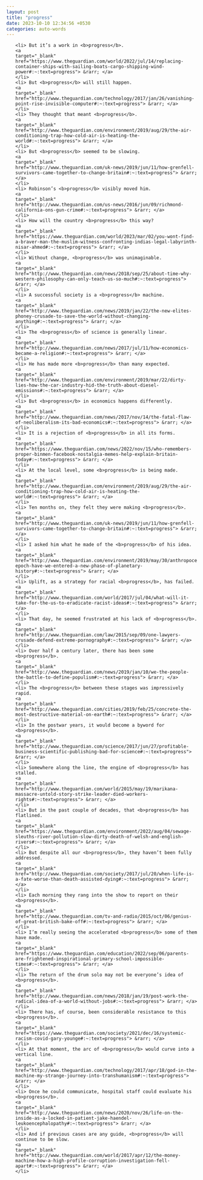 ```yaml
---
layout: post
title: "progress"
date: 2023-10-10 12:34:56 +0530
categories: auto-words
---
```

<ol>

    <li> But it’s a work in <b>progress</b>.
    <a 
    target="_blank" 
    href="https://www.theguardian.com/world/2022/jul/14/replacing-container-ships-with-sailing-boats-cargo-shipping-wind-power#:~:text=progress"> &rarr; </a>
    </li>
    <li> But <b>progress</b> will still happen.
    <a 
    target="_blank" 
    href="http://www.theguardian.com/technology/2017/jan/26/vanishing-point-rise-invisible-computer#:~:text=progress"> &rarr; </a>
    </li>
    <li> They thought that meant <b>progress</b>.
    <a 
    target="_blank" 
    href="http://www.theguardian.com/environment/2019/aug/29/the-air-conditioning-trap-how-cold-air-is-heating-the-world#:~:text=progress"> &rarr; </a>
    </li>
    <li> But <b>progress</b> seemed to be slowing.
    <a 
    target="_blank" 
    href="http://www.theguardian.com/uk-news/2019/jun/11/how-grenfell-survivors-came-together-to-change-britain#:~:text=progress"> &rarr; </a>
    </li>
    <li> Robinson’s <b>progress</b> visibly moved him.
    <a 
    target="_blank" 
    href="http://www.theguardian.com/us-news/2016/jun/09/richmond-california-ons-gun-crime#:~:text=progress"> &rarr; </a>
    </li>
    <li> How will the country <b>progress</b> this way?
    <a 
    target="_blank" 
    href="https://www.theguardian.com/world/2023/mar/02/you-wont-find-a-braver-man-the-muslim-witness-confronting-indias-legal-labyrinth-nisar-ahmed#:~:text=progress"> &rarr; </a>
    </li>
    <li> Without change, <b>progress</b> was unimaginable.
    <a 
    target="_blank" 
    href="http://www.theguardian.com/news/2018/sep/25/about-time-why-western-philosophy-can-only-teach-us-so-much#:~:text=progress"> &rarr; </a>
    </li>
    <li> A successful society is a <b>progress</b> machine.
    <a 
    target="_blank" 
    href="http://www.theguardian.com/news/2019/jan/22/the-new-elites-phoney-crusade-to-save-the-world-without-changing-anything#:~:text=progress"> &rarr; </a>
    </li>
    <li> The <b>progress</b> of science is generally linear.
    <a 
    target="_blank" 
    href="http://www.theguardian.com/news/2017/jul/11/how-economics-became-a-religion#:~:text=progress"> &rarr; </a>
    </li>
    <li> He has made more <b>progress</b> than many expected.
    <a 
    target="_blank" 
    href="http://www.theguardian.com/environment/2019/mar/22/dirty-lies-how-the-car-industry-hid-the-truth-about-diesel-emissions#:~:text=progress"> &rarr; </a>
    </li>
    <li> But <b>progress</b> in economics happens differently.
    <a 
    target="_blank" 
    href="http://www.theguardian.com/news/2017/nov/14/the-fatal-flaw-of-neoliberalism-its-bad-economics#:~:text=progress"> &rarr; </a>
    </li>
    <li> It is a rejection of <b>progress</b> in all its forms.
    <a 
    target="_blank" 
    href="https://www.theguardian.com/news/2022/nov/15/who-remembers-proper-binmen-facebook-nostalgia-memes-help-explain-britain-today#:~:text=progress"> &rarr; </a>
    </li>
    <li> At the local level, some <b>progress</b> is being made.
    <a 
    target="_blank" 
    href="http://www.theguardian.com/environment/2019/aug/29/the-air-conditioning-trap-how-cold-air-is-heating-the-world#:~:text=progress"> &rarr; </a>
    </li>
    <li> Ten months on, they felt they were making <b>progress</b>.
    <a 
    target="_blank" 
    href="http://www.theguardian.com/uk-news/2019/jun/11/how-grenfell-survivors-came-together-to-change-britain#:~:text=progress"> &rarr; </a>
    </li>
    <li> I asked him what he made of the <b>progress</b> of his idea.
    <a 
    target="_blank" 
    href="http://www.theguardian.com/environment/2019/may/30/anthropocene-epoch-have-we-entered-a-new-phase-of-planetary-history#:~:text=progress"> &rarr; </a>
    </li>
    <li> Uplift, as a strategy for racial <b>progress</b>, has failed.
    <a 
    target="_blank" 
    href="http://www.theguardian.com/world/2017/jul/04/what-will-it-take-for-the-us-to-eradicate-racist-ideas#:~:text=progress"> &rarr; </a>
    </li>
    <li> That day, he seemed frustrated at his lack of <b>progress</b>.
    <a 
    target="_blank" 
    href="http://www.theguardian.com/law/2015/sep/09/one-lawyers-crusade-defend-extreme-pornography#:~:text=progress"> &rarr; </a>
    </li>
    <li> Over half a century later, there has been some <b>progress</b>.
    <a 
    target="_blank" 
    href="http://www.theguardian.com/news/2019/jan/10/we-the-people-the-battle-to-define-populism#:~:text=progress"> &rarr; </a>
    </li>
    <li> The <b>progress</b> between these stages was impressively rapid.
    <a 
    target="_blank" 
    href="http://www.theguardian.com/cities/2019/feb/25/concrete-the-most-destructive-material-on-earth#:~:text=progress"> &rarr; </a>
    </li>
    <li> In the postwar years, it would become a byword for <b>progress</b>.
    <a 
    target="_blank" 
    href="http://www.theguardian.com/science/2017/jun/27/profitable-business-scientific-publishing-bad-for-science#:~:text=progress"> &rarr; </a>
    </li>
    <li> Somewhere along the line, the engine of <b>progress</b> has stalled.
    <a 
    target="_blank" 
    href="http://www.theguardian.com/world/2015/may/19/marikana-massacre-untold-story-strike-leader-died-workers-rights#:~:text=progress"> &rarr; </a>
    </li>
    <li> But in the past couple of decades, that <b>progress</b> has flatlined.
    <a 
    target="_blank" 
    href="https://www.theguardian.com/environment/2022/aug/04/sewage-sleuths-river-pollution-slow-dirty-death-of-welsh-and-english-rivers#:~:text=progress"> &rarr; </a>
    </li>
    <li> But despite all our <b>progress</b>, they haven’t been fully addressed.
    <a 
    target="_blank" 
    href="http://www.theguardian.com/society/2017/jul/20/when-life-is-a-fate-worse-than-death-assisted-dying#:~:text=progress"> &rarr; </a>
    </li>
    <li> Each morning they rang into the show to report on their <b>progress</b>.
    <a 
    target="_blank" 
    href="http://www.theguardian.com/tv-and-radio/2015/oct/06/genius-of-great-british-bake-off#:~:text=progress"> &rarr; </a>
    </li>
    <li> I’m really seeing the accelerated <b>progress</b> some of them have made.
    <a 
    target="_blank" 
    href="https://www.theguardian.com/education/2022/sep/06/parents-are-frightened-inspirational-primary-school-impossible-times#:~:text=progress"> &rarr; </a>
    </li>
    <li> The return of the drum solo may not be everyone’s idea of <b>progress</b>.
    <a 
    target="_blank" 
    href="http://www.theguardian.com/news/2018/jan/19/post-work-the-radical-idea-of-a-world-without-jobs#:~:text=progress"> &rarr; </a>
    </li>
    <li> There has, of course, been considerable resistance to this <b>progress</b>.
    <a 
    target="_blank" 
    href="https://www.theguardian.com/society/2021/dec/16/systemic-racism-covid-gary-younge#:~:text=progress"> &rarr; </a>
    </li>
    <li> At that moment, the arc of <b>progress</b> would curve into a vertical line.
    <a 
    target="_blank" 
    href="http://www.theguardian.com/technology/2017/apr/18/god-in-the-machine-my-strange-journey-into-transhumanism#:~:text=progress"> &rarr; </a>
    </li>
    <li> Once he could communicate, hospital staff could evaluate his <b>progress</b>.
    <a 
    target="_blank" 
    href="http://www.theguardian.com/news/2020/nov/26/life-on-the-inside-as-a-locked-in-patient-jake-haendel-leukoencephalopathy#:~:text=progress"> &rarr; </a>
    </li>
    <li> And if previous cases are any guide, <b>progress</b> will continue to be slow.
    <a 
    target="_blank" 
    href="http://www.theguardian.com/world/2017/apr/12/the-money-machine-how-a-high-profile-corruption-investigation-fell-apart#:~:text=progress"> &rarr; </a>
    </li>